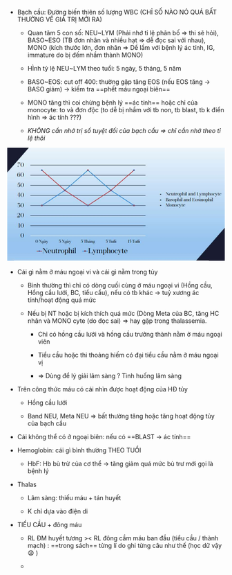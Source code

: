 - Bạch cầu: Đường biến thiên số lượng WBC (CHỈ SỐ NÀO NÓ QUÁ BẤT THƯỜNG VỀ GIÁ TRỊ MỚI RA)
  
	- Quan tâm 5 con số: NEU~LYM (Phải nhớ tỉ lệ phân bố => thi sẽ hỏi), BASO~ESO (TB đơn nhân và nhiều hạt => dễ đọc sai với nhau), MONO (kích thước lớn, đơn nhân => Dề lầm với bệnh lý ác tính, IG, immature do bị đếm nhầm thành MONO)
  
	- HÌnh tỷ lệ NEU~LYM theo tuổi: 5 ngày, 5 tháng, 5 năm
  
	- BASO~EOS: cut off 400: thường gặp tăng EOS (nếu EOS tăng -> BASO giảm) -> kiếm tra ==phết máu ngoại biên==
  
	- MONO tăng thì coi chừng bệnh lý ==ác tính== hoặc chỉ của monocyte: to và đơn độc (to dễ bị nhầm với tb non, tb blast, tb k điển hình => ác tính ???)
  
	- *KHÔNG cần nhớ trị số tuyệt đối của bạch cầu => chỉ cần nhớ theo tỉ lệ thôi*
  
![Sinh lý bình thường hệ máu - lưới - bạch huyết-1687346648110.jpeg](../../../../../200%20Files/image/image/Sinh%20l%C3%BD%20b%C3%ACnh%20th%C6%B0%E1%BB%9Dng%20h%E1%BB%87%20m%C3%A1u%20-%20l%C6%B0%E1%BB%9Bi%20-%20b%E1%BA%A1ch%20huy%E1%BA%BFt-1687346648110.jpeg)
  
- Cái gì nằm ở máu ngoại vi và cái gì nằm trong tủy
  
	- Bình thường thì chỉ có dòng cuối cùng ở máu ngoại vi (Hồng cầu, Hồng cầu lưới, BC, tiểu cầu), nếu có tb khác -> tuỷ xương ác tính/hoạt động quá mức
  
	- Nếu bị NT hoặc bị kích thích quá mức (Dòng Meta của BC, tăng HC nhân và MONO cyte (do đọc sai) => hay gặp trong thalassemia.
  
		- Chỉ có hồng cầu lưới và hồng cầu trưởng thành nằm ở máu ngoại viên
  
		- Tiểu cầu hoặc thi thoảng hiếm có đại tiểu cầu nằm ở máu ngoại vị
  
		- => Dùng để lý giải lâm sàng ? Tình huống lâm sàng
  
- Trên công thức máu có cái nhìn được hoạt động của HĐ tủy
  
	- Hồng cầu lưới
  
	- Band NEU, Meta NEU => bất thường tăng hoặc tăng hoạt động tủy của bạch cầu
  
- Cái không thể có ở ngoại biên: nếu có ==BLAST -> ác tính==
  
- Hemoglobin: cái gì bình thường THEO TUỔI
  
	- HbF: Hb bù trừ của cơ thể -> tăng giảm quá mức bù trư mới gọi là bệnh lý
  
- Thalas
  
	- Lâm sàng: thiếu máu + tán huyết
  
	- K chỉ dựa vào điện di
  
- TIỂU CẦU + đông máu
  
	- RL ĐM huyết tương >< RL đông cầm máu ban đầu (tiểu cầu / thành mạch) : ==trong sách== từng lí do ghi từng câu như thế (học dữ vậy 😧 )
  
	- 